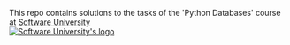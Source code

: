 This repo contains solutions to the tasks of the 'Python Databases' course at <a href="https://softuni.bg/">Software University</a><br>
<a href="https://softuni.bg/"><img src="" alt="Software University's logo"></a>
